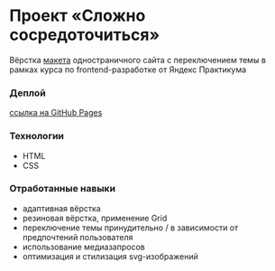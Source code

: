 # Проект «Сложно сосредоточиться»  

Вёрстка [макета](https://www.figma.com/design/lCqDbWjgllgJtb2hmCqfyX/%236-Сложно-сосредоточиться?node-id=0-1&t=PWj5YFDdz1WL3ZXl-0) одностраничного сайта с переключением темы в рамках курса по frontend-разработке от Яндекс Практикума

### Деплой  
[ссылка на GitHub Pages](https://beschetnova.github.io/slozhno-sosredotochitsya/)  

### Технологии
* HTML
* CSS

### Отработанные навыки
* адаптивная вёрстка
* резиновая вёрстка, применение Grid 
* переключение темы принудительно / в зависимости от предпочтений пользователя
* использование медиазапросов
* оптимизация и стилизация svg-изображений












